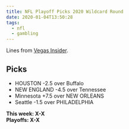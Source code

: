 ```yaml
---
title: NFL Playoff Picks 2020 Wildcard Round
date: 2020-01-04T13:50:28
tags:
  - nfl
  - gambling
---
```


Lines from [Vegas Insider](http://www.vegasinsider.com/nfl/matchups/matchups.cfm/week/18/season/2019).

## Picks

- HOUSTON -2.5 over Buffalo
- NEW ENGLAND -4.5 over Tennessee
- Minnesota +7.5 over NEW ORLEANS
- Seattle -1.5 over PHILADELPHIA

**This week: X-X**<br/>
**Playoffs: X-X**
